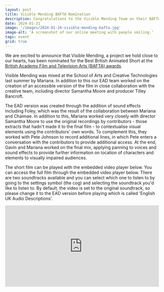 ```yaml
---
layout: post
title: Visible Mending BAFTA Nomination
description: Congratulations to the Visible Mending Team on their BAFTA Nomination! 
date: 2024-01-31
image: '/images/2024-01-26-visible-mending-bafta.jpg'
image-alt: ‘A screenshot of our online meeting with people smiling.’
tags: event
grid: true
---
```



We are excited to announce that Visible Mending, a project we hold close to our hearts, has been nominated for the Best British Animated Short at the [British Academy Film and Television Arts (BAFTA) awards](https://www.bafta.org/media-centre/press-releases/2024-ee-bafta-film-awards-nominations-announced).

Visible Mending was mixed at the School of Arts and Creative Technologies last summer by Mariana. In addition to this our EAD team worked on the creation of an accessible version of the film in close collaboration with the creative team, including director Samantha Moore and producer Tilley Bancroft.

The EAD version was created through the addition of sound effects including Foley, which was the result of the collaboration between Mariana and Chaimae. In addition to this, Mariana worked very closely with director Samantha Moore to use the original recordings by contributors - those extracts that hadn't made it to the final film - to contextualise visual elements using the contributors' own words. To complement this, they worked with Pete Johnson to record additional lines, in which Pete enters a conversation with the contributors to provide additional access. At the end, Gavin and Mariana worked on the final mix, applying panning to voices and sound effects to provide further information on location of characters and elements to visually impaired audiences.

The short film can be played with the embedded video player below. You can access the full film through the embedded video player below. There are two soundtracks available and you can select which one to listen to by going to the settings symbol (the cog) and selecting the soundtrack you'd like to listen to. By default, the video is set to the original soundtrack, so please change it to the EAD version before playing which is called 'English UK Audio Descriptions'.

<div style="padding:52.73% 0 0 0;position:relative;"><iframe src="https://player.vimeo.com/video/827066711?h=b05611ccb9" style="position:absolute;top:0;left:0;width:100%;height:100%;" frameborder="0" allow="autoplay; fullscreen; picture-in-picture" allowfullscreen></iframe></div><script src="https://player.vimeo.com/api/player.js"></script>


